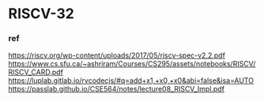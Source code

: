 # RISCV-32

### ref
https://riscv.org/wp-content/uploads/2017/05/riscv-spec-v2.2.pdf
https://www.cs.sfu.ca/~ashriram/Courses/CS295/assets/notebooks/RISCV/RISCV_CARD.pdf
https://luplab.gitlab.io/rvcodecjs/#q=add+x1,+x0,+x0&abi=false&isa=AUTO
https://passlab.github.io/CSE564/notes/lecture08_RISCV_Impl.pdf
